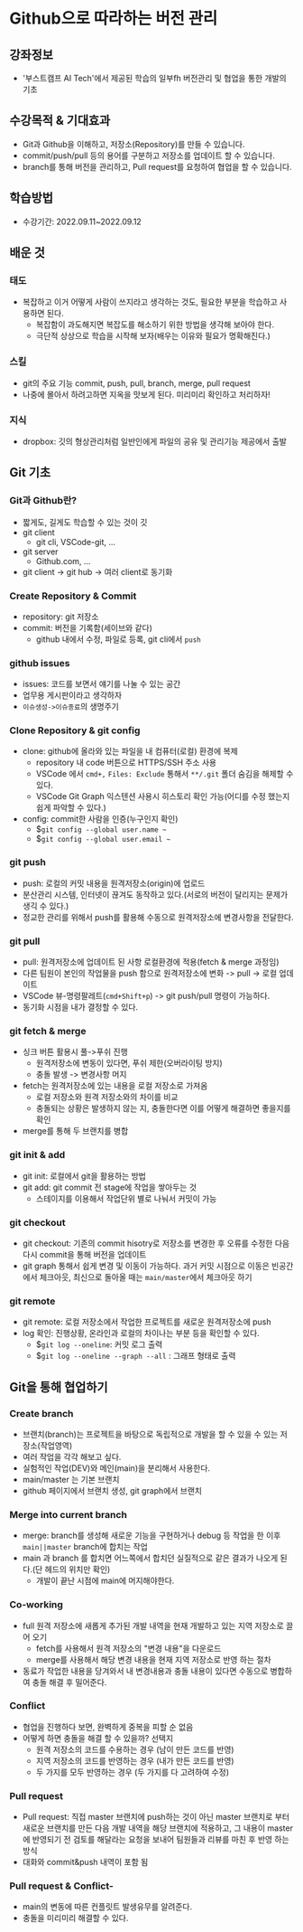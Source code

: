# Github으로 따라하는 버전 관리
## 강좌정보
-  '부스트캠프 AI Tech'에서 제공된 학습의 일부fh 버전관리 및 협업을 통한 개발의 기초

## 수강목적 & 기대효과
- Git과 Github을 이해하고, 저장소(Repository)를 만들 수 있습니다.
- commit/push/pull 등의 용어를 구분하고 저장소를 업데이트 할 수 있습니다.
- branch를 통해 버전을 관리하고, Pull request를 요청하여 협업을 할 수 있습니다.

## 학습방법
- 수강기간: 2022.09.11~2022.09.12

## 배운 것
### 태도
- 복잡하고 이거 어떻게 사람이 쓰지라고 생각하는 것도, 필요한 부분을 학습하고 사용하면 된다.
    - 복잡함이 과도해지면 복잡도를 해소하기 위한 방법을 생각해 보아야 한다.
    - 극단적 상상으로 학습을 시작해 보자(배우는 이유와 필요가 명확해진다.)
### 스킬
- git의 주요 기능 commit, push, pull, branch, merge, pull request
- 나중에 몰아서 하려고하면 지옥을 맛보게 된다. 미리미리 확인하고 처리하자!
### 지식
- dropbox: 깃의 형상관리처럼 일반인에게 파일의 공유 및 관리기능 제공에서 출발

## Git 기초
### Git과 Github란?
- 짧게도, 길게도 학습할 수 있는 것이 깃
- git client
    - git cli, VSCode-git, ...
- git server
    - Github.com, ...
- git client -> git hub -> 여러 client로 동기화
### Create Repository & Commit
- repository: git 저장소
- commit: 버전을 기록함(세이브와 같다)
    - github 내에서 수정, 파일로 등록, git cli에서 `push`
### github issues
- issues: 코드를 보면서 얘기를 나눌 수 있는 공간
- 업무용 게시판이라고 생각하자
- `이슈생성->이슈종료`의 생명주기
### Clone Repository & git config
- clone: github에 올라와 있는 파일을 내 컴퓨터(로컬) 환경에 복제
    - repository 내 code 버튼으로 HTTPS/SSH 주소 사용
    - VSCode 에서 `cmd+,` `Files: Exclude` 통해서 `**/.git` 폴더 숨김을 해제할 수 있다.
    - VSCode Git Graph 익스텐션 사용시 히스토리 확인 가능(어디를 수정 했는지 쉽게 파악할 수 있다.)
- config: commit한 사람을 인증(누구인지 확인)
    - $`git config --global user.name ~`
    - $`git config --global user.email ~`
### git push
- push: 로컬의 커밋 내용을 원격저장소(origin)에 업로드
- 분산관리 시스템, 인터넷이 끊겨도 동작하고 있다.(서로의 버전이 달리지는 문제가 생긱 수 있다.)
- 정교한 관리를 위해서 push를 활용해 수동으로 원격저장소에 변경사항을 전달한다.
### git pull
- pull: 원격저장소에 업데이트 된 사항 로컬환경에 적용(fetch & merge 과정임)
- 다른 팀원이 본인의 작업물을 push 함으로 원격저장소에 변화 -> pull -> 로컬 업데이트
- VSCode 뷰-명령팔레트(`cmd+Shift+p`) -> git push/pull 명령이 가능하다.
- 동기화 시점을 내가 결정할 수 있다.
### git fetch & merge
- 싱크 버튼 활용시 풀->푸쉬 진행
    - 원격저장소에 변동이 있다면, 푸쉬 제한(오버라이팅 방지)
    - 충돌 발생 -> 변경사항 머지
- fetch는 원격저장소에 있는 내용을 로컬 저장소로 가져옴
    - 로컬 저장소와 원격 저장소와의 차이를 비교
    - 충돌되는 상황은 발생하지 않는 지, 충돌한다면 이를 어떻게 해결하면 좋을지를 확인
- merge를 통해 두 브랜치를 병합
### git init & add
- git init: 로컬에서 git을 활용하는 방법
- git add: git commit 전 stage에 작업을 쌓아두는 것
    - 스테이지를 이용해서 작업단위 별로 나눠서 커밋이 가능
### git checkout
- git checkout: 기존의 commit hisotry로 저장소를 변경한 후 오류를 수정한 다음 다시 commit을 통해 버전을 업데이트
- git graph 통해서 쉽게 변경 및 이동이 가능하다. 과거 커밋 시점으로 이동은 빈공간에서 체크아웃, 최신으로 돌아올 때는 `main/master`에서 체크아웃 하기
### git remote
- git remote: 로컬 저장소에서 작업한 프로젝트를 새로운 원격저장소에 push
- log 확인: 진행상황, 온라인과 로컬의 차이나는 부분 등을 확인할 수 있다.
    - $`git log --oneline`: 커밋 로그 출력
    - $`git log --oneline --graph --all` : 그래프 형태로 출력

## Git을 통해 협업하기
### Create branch
- 브랜치(branch)는 프로젝트을 바탕으로 독립적으로 개발을 할 수 있을 수 있는 저장소(작업영역)
- 여러 작업을 각각 해보고 싶다.
- 실험적인 작업(DEV)와 메인(main)을 분리해서 사용한다.
- main/master 는 기본 브랜치
- github 페이지에서 브랜치 생성, git graph에서 브랜치
### Merge into current branch
- merge: branch를 생성해 새로운 기능을 구현하거나 debug 등 작업을 한 이후 `main||master` branch에 합치는 작업
- main 과 branch 를 합치면 어느쪽에서 합치던 실질적으로 같은 결과가 나오게 된다.(단 헤드의 위치만 확인)
    - 개발이 끝난 시점에 main에 머지해야한다.
### Co-working
- full 원격 저장소에 새롭게 추가된 개발 내역을 현재 개발하고 있는 지역 저장소로 끌어 오기
    - fetch를 사용해서 원격 저장소의 "변경 내용"을 다운로드
    - merge를 사용해서 해당 변경 내용을 현재 지역 저장소로 반영 하는 절차
- 동료가 작업한 내용을 당겨와서 내 변경내용과 충돌 내용이 있다면 수동으로 병합하여 충돌 해결 후 밀어준다.
### Conflict
- 협업을 진행하다 보면, 완벽하게 중복을 피할 순 없음
- 어떻게 하면 충돌을 해결 할 수 있을까? 선택지
    - 원격 저장소의 코드를 수용하는 경우 (남이 만든 코드를 반영)
    - 지역 저장소의 코드를 반영하는 경우 (내가 만든 코드를 반영)
    - 두 가지를 모두 반영하는 경우 (두 가지를 다 고려하여 수정)
### Pull request
- Pull request: 직접 master 브랜치에 push하는 것이 아닌 master 브랜치로 부터 새로운 브랜치를 만든 다음 개발 내역을 해당 브랜치에 적용하고, 그 내용이 master에 반영되기 전 검토를 해달라는 요청을 보내어 팀원들과 리뷰를 마친 후 반영 하는 방식
- 대화와 commit&push 내역이 포함 됨
### Pull request & Conflict- 
- main의 변동에 따른 컨플릿트 발생유무를 알려준다.
- 충돌을 미리미리 해결할 수 있다.